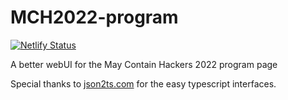 # MCH2022-program

[![Netlify Status](https://api.netlify.com/api/v1/badges/fca25461-5926-4734-a5b8-730977bbb6e5/deploy-status)](https://app.netlify.com/sites/mch2022-program/deploys)

A better webUI for the May Contain Hackers 2022 program page

Special thanks to [json2ts.com](https://json2ts.com/) for the easy typescript interfaces.
